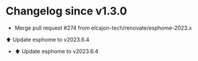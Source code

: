 # Changelog since v1.3.0
- Merge pull request #274 from elcajon-tech/renovate/esphome-2023.x

⬆️ Update esphome to v2023.6.4 
- ⬆️ Update esphome to v2023.6.4 

